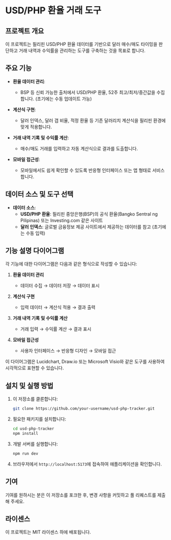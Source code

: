 # USD/PHP 환율 거래 도구

## 프로젝트 개요
이 프로젝트는 필리핀 USD/PHP 환율 데이터를 기반으로 달러 매수/매도 타이밍을 판단하고 거래 내역과 수익률을 관리하는 도구를 구축하는 것을 목표로 합니다.

## 주요 기능
- **환율 데이터 관리**: 
  - BSP 등 신뢰 가능한 출처에서 USD/PHP 환율, 52주 최고/최저/중간값을 수집합니다. (초기에는 수동 업데이트 가능)
  
- **계산식 구현**: 
  - 달러 인덱스, 달러 갭 비율, 적정 환율 등 기존 달러리치 계산식을 필리핀 환경에 맞게 적용합니다.
  
- **거래 내역 기록 및 수익률 계산**: 
  - 매수/매도 거래를 입력하고 자동 계산식으로 결과를 도출합니다.
  
- **모바일 접근성**: 
  - 모바일에서도 쉽게 확인할 수 있도록 반응형 인터페이스 또는 앱 형태로 서비스합니다.

## 데이터 소스 및 도구 선택
- **데이터 소스**:
  - **USD/PHP 환율**: 필리핀 중앙은행(BSP)의 공식 환율(Bangko Sentral ng Pilipinas) 또는 Investing.com 같은 사이트
  - **달러 인덱스**: 글로벌 금융정보 제공 사이트에서 제공하는 데이터를 참고 (초기에는 수동 입력)

## 기능 설명 다이어그램
각 기능에 대한 다이어그램은 다음과 같은 형식으로 작성할 수 있습니다:

1. **환율 데이터 관리**
   - 데이터 수집 → 데이터 저장 → 데이터 표시

2. **계산식 구현**
   - 입력 데이터 → 계산식 적용 → 결과 출력

3. **거래 내역 기록 및 수익률 계산**
   - 거래 입력 → 수익률 계산 → 결과 표시

4. **모바일 접근성**
   - 사용자 인터페이스 → 반응형 디자인 → 모바일 접근

이 다이어그램은 Lucidchart, Draw.io 또는 Microsoft Visio와 같은 도구를 사용하여 시각적으로 표현할 수 있습니다.

## 설치 및 실행 방법
1. 이 저장소를 클론합니다:
   ```bash
   git clone https://github.com/your-username/usd-php-tracker.git
   ```

2. 필요한 패키지를 설치합니다:
   ```bash
   cd usd-php-tracker
   npm install
   ```

3. 개발 서버를 실행합니다:
   ```bash
   npm run dev
   ```

4. 브라우저에서 `http://localhost:5173`에 접속하여 애플리케이션을 확인합니다.

## 기여
기여를 원하시는 분은 이 저장소를 포크한 후, 변경 사항을 커밋하고 풀 리퀘스트를 제출해 주세요.

## 라이센스
이 프로젝트는 MIT 라이센스 하에 배포됩니다.
